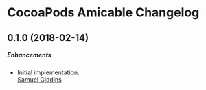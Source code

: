 # CocoaPods Amicable Changelog

## 0.1.0 (2018-02-14)

##### Enhancements

* Initial implementation.  
  [Samuel Giddins](https://github.com/segiddins)
